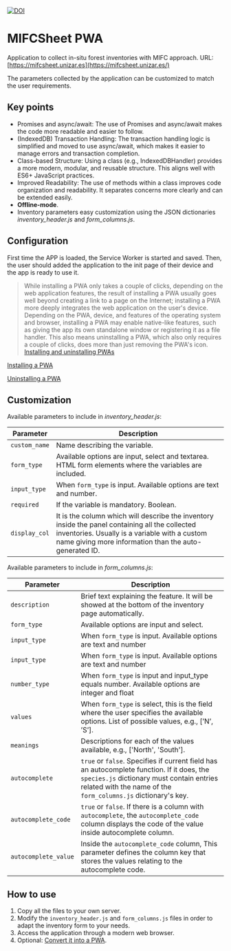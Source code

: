 [![DOI](https://zenodo.org/badge/DOI/10.5281/zenodo.17140284.svg)](https://doi.org/10.5281/zenodo.17140284)

# MIFCSheet PWA

Application to collect in-situ forest inventories with MIFC approach. URL: [https://mifcsheet.unizar.es](https://mifcsheet.unizar.es/)

The parameters collected by the application can be customized to match the user requirements.

## Key points

- Promises and async/await: The use of Promises and async/await makes the code more readable and easier to follow.
- (IndexedDB) Transaction Handling: The transaction handling logic is simplified and moved to use async/await, which makes it easier to manage errors and transaction completion.
- Class-based Structure: Using a class (e.g., IndexedDBHandler) provides a more modern, modular, and reusable structure. This aligns well with ES6+ JavaScript practices.
- Improved Readability: The use of methods within a class improves code organization and readability. It separates concerns more clearly and can be extended easily.
- **Offline-mode**.
- Inventory parameters easy customization using the JSON dictionaries *inventory_header.js* and *form_columns.js*.

## Configuration

First time the APP is loaded, the Service Worker is started and saved. Then, the user should added the application to the init page of their device and the app is ready to use it.

> While installing a PWA only takes a couple of clicks, depending on the web application features, the result of installing a PWA usually goes well beyond creating a link to a page on the Internet; installing a PWA more deeply integrates the web application on the user's device. <br>Depending on the PWA, device, and features of the operating system and browser, installing a PWA may enable native-like features, such as giving the app its own standalone window or registering it as a file handler. This also means uninstalling a PWA, which also only requires a couple of clicks, does more than just removing the PWA's icon. [Installing and uninstalling PWAs](https://developer.mozilla.org/en-US/docs/Web/Progressive_web_apps/Guides/Installing#installing_and_uninstalling_pwas)

[Installing a PWA](https://developer.mozilla.org/en-US/docs/Web/Progressive_web_apps/Guides/Installing#installing_pwas)

[Uninstalling a PWA](https://developer.mozilla.org/en-US/docs/Web/Progressive_web_apps/Guides/Installing#uninstalling)

## Customization

Available parameters to include in *inventory_header.js*:

| Parameter | Description |
| --------- | ----------- |
| `custom_name` | Name describing the variable. |
| `form_type` | Available options are input, select and textarea. HTML form elements where the variables are included. |
| `input_type` | When `form_type` is input. Available options are text and number. |
| `required` | If the variable is mandatory. Boolean. |
| `display_col` | It is the column which will describe the inventory inside the panel containing all the collected inventories. Usually is a variable with a custom name giving more information than the auto-generated ID. |

Available parameters to include in *form_columns.js*:

| Parameter | Description |
| --------- | ----------- |
| `description` | Brief text explaining the feature. It will be showed at the bottom of the inventory page automatically.
| `form_type` | Available options are input and select.
| `input_type` | When `form_type` is input. Available options are text and number
| `input_type` | When `form_type` is input. Available options are text and number
| `number_type` | When `form_type` is input and input_type equals number. Available options are integer and float
| `values` | When `form_type` is select, this is the field where the user specifies the available options. List of possible values, e.g., [’N’, ’S’].
| `meanings` | Descriptions for each of the values available, e.g., ['North', 'South'].
| `autocomplete` | `true` or `false`. Specifies if current field has an autocomplete function. If it does, the `species.js` dictionary must contain entries related with the name of the `form_columns.js` dictionary's key.
| `autocomplete_code` | `true` or `false`. If there is a column with `autocomplete`, the `autocomplete_code` column displays the code of the value inside autocomplete column.
| `autocomplete_value` | Inside the `autocomplete_code` column, This parameter defines the column key that stores the values relating to the autocomplete code.

## How to use

1. Copy all the files to your own server.
2. Modify the `inventory_header.js` and `form_columns.js` files in order to adapt the inventory form to your needs.
3. Access the application through a modern web browser.
4. Optional: [Convert it into a PWA](https://developer.mozilla.org/en-US/docs/Web/Progressive_web_apps/Guides/Installing).

